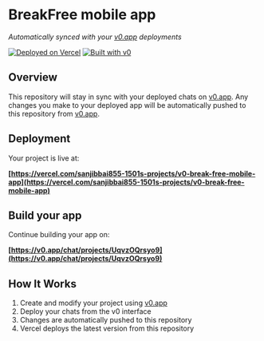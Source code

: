 # BreakFree mobile app

*Automatically synced with your [v0.app](https://v0.app) deployments*

[![Deployed on Vercel](https://img.shields.io/badge/Deployed%20on-Vercel-black?style=for-the-badge&logo=vercel)](https://vercel.com/sanjibbai855-1501s-projects/v0-break-free-mobile-app)
[![Built with v0](https://img.shields.io/badge/Built%20with-v0.app-black?style=for-the-badge)](https://v0.app/chat/projects/UqvzOQrsyo9)

## Overview

This repository will stay in sync with your deployed chats on [v0.app](https://v0.app).
Any changes you make to your deployed app will be automatically pushed to this repository from [v0.app](https://v0.app).

## Deployment

Your project is live at:

**[https://vercel.com/sanjibbai855-1501s-projects/v0-break-free-mobile-app](https://vercel.com/sanjibbai855-1501s-projects/v0-break-free-mobile-app)**

## Build your app

Continue building your app on:

**[https://v0.app/chat/projects/UqvzOQrsyo9](https://v0.app/chat/projects/UqvzOQrsyo9)**

## How It Works

1. Create and modify your project using [v0.app](https://v0.app)
2. Deploy your chats from the v0 interface
3. Changes are automatically pushed to this repository
4. Vercel deploys the latest version from this repository
